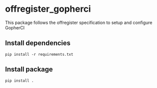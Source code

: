 offregister_gopherci
===============
This package follows the offregister specification to setup and configure GopherCI

## Install dependencies

    pip install -r requirements.txt

## Install package

    pip install .
